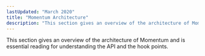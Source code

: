 ```yaml
---
lastUpdated: "March 2020"
title: "Momentum Architecture"
description: "This section gives an overview of the architecture of Momentum and is essential reading for understanding the API and the hook points Table of Contents 1 Momentum Architecture Overview..."
---
```


This section gives an overview of the architecture of Momentum and is essential reading for understanding the API and the hook points.


